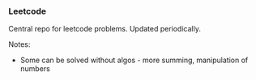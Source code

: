 ### Leetcode

Central repo for leetcode problems. Updated periodically.

Notes:
- Some can be solved without algos - more summing, manipulation of numbers